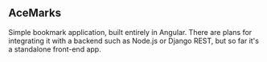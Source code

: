 AceMarks
---

Simple bookmark application, built entirely in Angular. There are plans for integrating it with a backend such as Node.js or Django REST, but so far it's a standalone front-end app.
